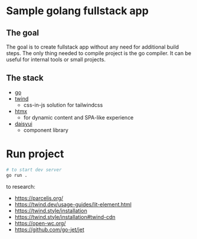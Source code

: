 # Sample golang fullstack app
## The goal
The goal is to create fullstack app without any need for additional build steps.
The only thing needed to compile project is the go compiler.
It can be useful for internal tools or small projects.

## The stack
- [go](https://golang.org/)
- [twind](https://twind.style/)
  - css-in-js solution for tailwindcss
- [htmx](https://htmx.org/)
  - for dynamic content and SPA-like experience
- [daisyui](https://daisyui.com/)
  - component library

# Run project

```bash
# to start dev server
go run .
```

to research:
- https://parceljs.org/
- https://twind.dev/usage-guides/lit-element.html
- https://twind.style/installation
- https://twind.style/installation#twind-cdn
- https://open-wc.org/
- https://github.com/go-jet/jet